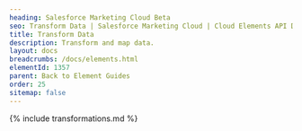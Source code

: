 ```yaml
---
heading: Salesforce Marketing Cloud Beta
seo: Transform Data | Salesforce Marketing Cloud | Cloud Elements API Docs
title: Transform Data
description: Transform and map data.
layout: docs
breadcrumbs: /docs/elements.html
elementId: 1357
parent: Back to Element Guides
order: 25
sitemap: false
---
```


{% include transformations.md %}
